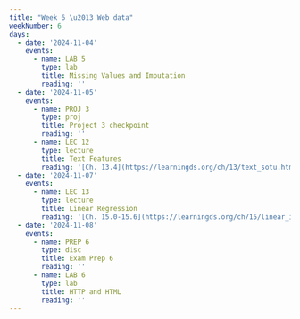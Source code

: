 ```yaml
---
title: "Week 6 \u2013 Web data"
weekNumber: 6
days:
  - date: '2024-11-04'
    events:
      - name: LAB 5
        type: lab
        title: Missing Values and Imputation
        reading: ''
  - date: '2024-11-05'
    events:
      - name: PROJ 3
        type: proj
        title: Project 3 checkpoint
        reading: ''
      - name: LEC 12
        type: lecture
        title: Text Features
        reading: '[Ch. 13.4](https://learningds.org/ch/13/text_sotu.html)'
  - date: '2024-11-07'
    events:
      - name: LEC 13
        type: lecture
        title: Linear Regression
        reading: '[Ch. 15.0-15.6](https://learningds.org/ch/15/linear_intro.html)'
  - date: '2024-11-08'
    events:
      - name: PREP 6
        type: disc
        title: Exam Prep 6
        reading: ''
      - name: LAB 6
        type: lab
        title: HTTP and HTML
        reading: ''
---
```

